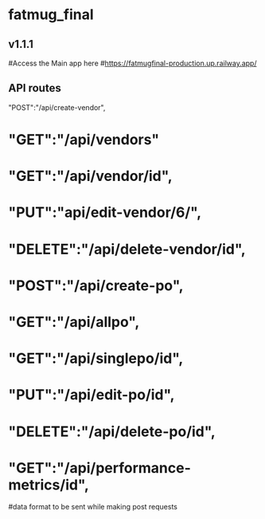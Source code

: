 # fatmug_final
## v1.1.1

#Access the Main app here
#https://fatmugfinal-production.up.railway.app/

## API routes
 "POST":"/api/create-vendor",
# "GET":"/api/vendors"
# "GET":"/api/vendor/id",
# "PUT":"api/edit-vendor/6/", 
# "DELETE":"/api/delete-vendor/id", 
# "POST":"/api/create-po", 
# "GET":"/api/allpo", 
# "GET":"/api/singlepo/id", 
# "PUT":"/api/edit-po/id", 
# "DELETE":"/api/delete-po/id",
# "GET":"/api/performance-metrics/id",

#data format to be sent while making post requests

